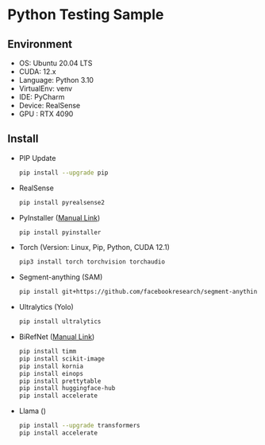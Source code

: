 # Python Testing Sample

## Environment

- OS: Ubuntu 20.04 LTS
- CUDA: 12.x
- Language: Python 3.10
- VirtualEnv: venv
- IDE: PyCharm
- Device: RealSense
- GPU : RTX 4090

## Install

- PIP Update
  ```bash
  pip install --upgrade pip
  ```
  
- RealSense
  ```bash
  pip install pyrealsense2
  ```
  
- PyInstaller ([Manual Link](https://pyinstaller.org/en/stable/))
  ```bash
  pip install pyinstaller
  ```

- Torch (Version: Linux, Pip, Python, CUDA 12.1)
  ```bash
  pip3 install torch torchvision torchaudio
  ```

- Segment-anything  (SAM)
  ```bash
  pip install git+https://github.com/facebookresearch/segment-anything.git
  ```

- Ultralytics (Yolo)
  ```bash
  pip install ultralytics
  ```

- BiRefNet ([Manual Link](https://huggingface.co/ZhengPeng7/BiRefNet))
  ```bash
  pip install timm
  pip install scikit-image
  pip install kornia
  pip install einops
  pip install prettytable
  pip install huggingface-hub
  pip install accelerate
  ```

- Llama ()
  ```bash
  pip install --upgrade transformers
  pip install accelerate
  ```